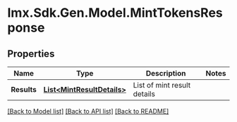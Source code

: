 # Imx.Sdk.Gen.Model.MintTokensResponse

## Properties

Name | Type | Description | Notes
------------ | ------------- | ------------- | -------------
**Results** | [**List&lt;MintResultDetails&gt;**](MintResultDetails.md) | List of mint result details | 

[[Back to Model list]](../README.md#documentation-for-models) [[Back to API list]](../README.md#documentation-for-api-endpoints) [[Back to README]](../README.md)

